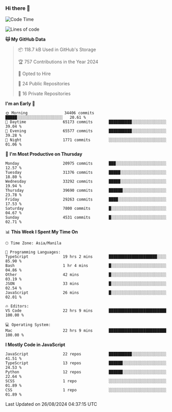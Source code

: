 ### Hi there 👋

<!--START_SECTION:waka-->
![Code Time](http://img.shields.io/badge/Code%20Time-987%20hrs%2019%20mins-blue)

![Lines of code](https://img.shields.io/badge/From%20Hello%20World%20I%27ve%20Written-65.7%20million%20lines%20of%20code-blue)

**🐱 My GitHub Data** 

> 📦 118.7 kB Used in GitHub's Storage 
 > 
> 🏆 757 Contributions in the Year 2024
 > 
> 💼 Opted to Hire
 > 
> 📜 24 Public Repositories 
 > 
> 🔑 16 Private Repositories 
 > 
**I'm an Early 🐤** 

```text
🌞 Morning                34406 commits       █████░░░░░░░░░░░░░░░░░░░░   20.61 % 
🌆 Daytime                65173 commits       ██████████░░░░░░░░░░░░░░░   39.04 % 
🌃 Evening                65577 commits       ██████████░░░░░░░░░░░░░░░   39.28 % 
🌙 Night                  1771 commits        ░░░░░░░░░░░░░░░░░░░░░░░░░   01.06 % 
```
📅 **I'm Most Productive on Thursday** 

```text
Monday                   20975 commits       ███░░░░░░░░░░░░░░░░░░░░░░   12.57 % 
Tuesday                  31376 commits       █████░░░░░░░░░░░░░░░░░░░░   18.80 % 
Wednesday                33292 commits       █████░░░░░░░░░░░░░░░░░░░░   19.94 % 
Thursday                 39690 commits       ██████░░░░░░░░░░░░░░░░░░░   23.78 % 
Friday                   29263 commits       ████░░░░░░░░░░░░░░░░░░░░░   17.53 % 
Saturday                 7800 commits        █░░░░░░░░░░░░░░░░░░░░░░░░   04.67 % 
Sunday                   4531 commits        █░░░░░░░░░░░░░░░░░░░░░░░░   02.71 % 
```


📊 **This Week I Spent My Time On** 

```text
🕑︎ Time Zone: Asia/Manila

💬 Programming Languages: 
TypeScript               19 hrs 2 mins       █████████████████████░░░░   85.90 % 
Bash                     1 hr 4 mins         █░░░░░░░░░░░░░░░░░░░░░░░░   04.86 % 
Other                    42 mins             █░░░░░░░░░░░░░░░░░░░░░░░░   03.19 % 
JSON                     33 mins             █░░░░░░░░░░░░░░░░░░░░░░░░   02.54 % 
JavaScript               26 mins             █░░░░░░░░░░░░░░░░░░░░░░░░   02.01 % 

🔥 Editors: 
VS Code                  22 hrs 9 mins       █████████████████████████   100.00 % 

💻 Operating System: 
Mac                      22 hrs 9 mins       █████████████████████████   100.00 % 
```

**I Mostly Code in JavaScript** 

```text
JavaScript               22 repos            ██████████░░░░░░░░░░░░░░░   41.51 % 
TypeScript               13 repos            ██████░░░░░░░░░░░░░░░░░░░   24.53 % 
Python                   12 repos            ██████░░░░░░░░░░░░░░░░░░░   22.64 % 
SCSS                     1 repo              ░░░░░░░░░░░░░░░░░░░░░░░░░   01.89 % 
CSS                      1 repo              ░░░░░░░░░░░░░░░░░░░░░░░░░   01.89 % 
```




 Last Updated on 26/08/2024 04:37:15 UTC
<!--END_SECTION:waka-->
